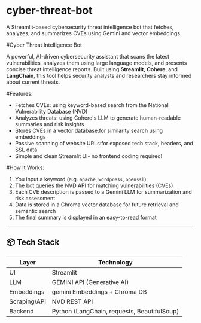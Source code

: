 # cyber-threat-bot
A Streamlit-based cybersecurity threat intelligence bot that fetches, analyzes, and summarizes CVEs using Gemini and vector embeddings.

#Cyber Threat Intelligence Bot

A powerful, AI-driven cybersecurity assistant that scans the latest vulnerabilities, analyzes them using large language models, and presents concise threat intelligence reports. Built using **Streamlit**, **Cohere**, and **LangChain**, this tool helps security analysts and researchers stay informed about current threats.

 #Features:

- Fetches CVEs: using keyword-based search from the National Vulnerability Database (NVD)
- Analyzes threats: using Cohere's LLM to generate human-readable summaries and risk insights
- Stores CVEs in a vector database:for similarity search using embeddings
- Passive scanning of website URLs:for exposed tech stack, headers, and SSL data
- Simple and clean Streamlit UI- no frontend coding required!

#How It Works:

1. You input a keyword (e.g. `apache`, `wordpress`, `openssl`)
2. The bot queries the NVD API for matching vulnerabilities (CVEs)
3. Each CVE description is passed to a Gemini LLM for summarization and risk assessment
4. Data is stored in a Chroma vector database for future retrieval and semantic search
5. The final summary is displayed in an easy-to-read format

---

## 📦 Tech Stack

| Layer | Technology |
|-------|------------|
| UI    | Streamlit |
| LLM   | GEMINI API (Generative AI) |
| Embeddings | gemini Embeddings + Chroma DB |
| Scraping/API | NVD REST API |
| Backend | Python (LangChain, requests, BeautifulSoup) |
